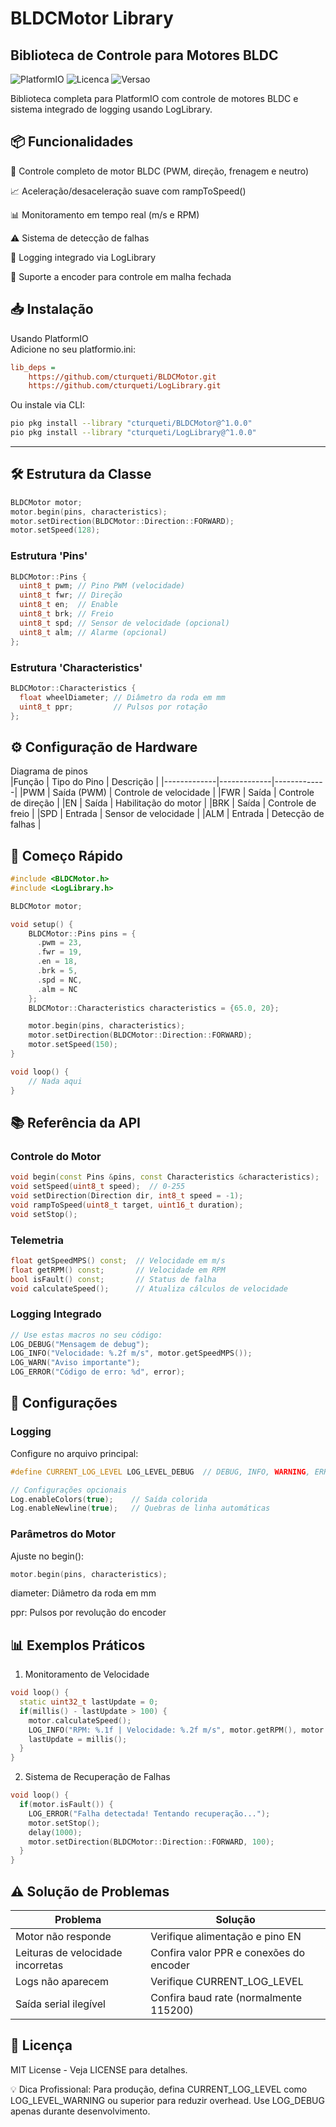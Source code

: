 # BLDCMotor Library  
## Biblioteca de Controle para Motores BLDC  
![PlatformIO](https://img.shields.io/badge/PlatformIO-Compatible-brightgreen)
![Licenca](https://img.shields.io/badge/License-MIT-green)
![Versao](https://img.shields.io/badge/Version-1.0.0-blue)

Biblioteca completa para PlatformIO com controle de motores BLDC e sistema integrado de logging usando LogLibrary.

## 📦 Funcionalidades  
🚀 Controle completo de motor BLDC (PWM, direção, frenagem e neutro)

📈 Aceleração/desaceleração suave com rampToSpeed()

📊 Monitoramento em tempo real (m/s e RPM)

⚠️ Sistema de detecção de falhas

📝 Logging integrado via LogLibrary

🔄 Suporte a encoder para controle em malha fechada

## 📥 Instalação  
Usando PlatformIO  
Adicione no seu platformio.ini:  

```ini
lib_deps =
    https://github.com/cturqueti/BLDCMotor.git
    https://github.com/cturqueti/LogLibrary.git
```
Ou instale via CLI:  

```bash
pio pkg install --library "cturqueti/BLDCMotor@^1.0.0"
pio pkg install --library "cturqueti/LogLibrary@^1.0.0"
```
---
## 🛠️ Estrutura da Classe

```cpp
BLDCMotor motor;
motor.begin(pins, characteristics);
motor.setDirection(BLDCMotor::Direction::FORWARD);
motor.setSpeed(128);
```
### Estrutura 'Pins'
```cpp
BLDCMotor::Pins {
  uint8_t pwm; // Pino PWM (velocidade)
  uint8_t fwr; // Direção
  uint8_t en;  // Enable
  uint8_t brk; // Freio
  uint8_t spd; // Sensor de velocidade (opcional)
  uint8_t alm; // Alarme (opcional)
};
```
### Estrutura 'Characteristics'
```cpp
BLDCMotor::Characteristics {
  float wheelDiameter; // Diâmetro da roda em mm
  uint8_t ppr;         // Pulsos por rotação
};
```
## ⚙️ Configuração de Hardware  
Diagrama de pinos  
|Função	| Tipo do Pino	| Descrição |
|-------------|-------------|-------------|
|PWM	| Saída (PWM)	| Controle de velocidade |
|FWR	| Saída	| Controle de direção |
|EN	| Saída	| Habilitação do motor |
|BRK	| Saída	| Controle de freio |
|SPD	| Entrada	| Sensor de velocidade |
|ALM	| Entrada	| Detecção de falhas |

## 🚀 Começo Rápido  
```cpp
#include <BLDCMotor.h>
#include <LogLibrary.h>

BLDCMotor motor;

void setup() {
    BLDCMotor::Pins pins = {
      .pwm = 23,
      .fwr = 19,
      .en = 18,
      .brk = 5,
      .spd = NC,
      .alm = NC
    };
    BLDCMotor::Characteristics characteristics = {65.0, 20};

    motor.begin(pins, characteristics);
    motor.setDirection(BLDCMotor::Direction::FORWARD);
    motor.setSpeed(150);
}

void loop() {
    // Nada aqui
}

```
## 📚 Referência da API  
### Controle do Motor  
```cpp
void begin(const Pins &pins, const Characteristics &characteristics);
void setSpeed(uint8_t speed);  // 0-255
void setDirection(Direction dir, int8_t speed = -1);
void rampToSpeed(uint8_t target, uint16_t duration);
void setStop();
```
### Telemetria
```cpp
float getSpeedMPS() const;  // Velocidade em m/s
float getRPM() const;       // Velocidade em RPM
bool isFault() const;       // Status de falha
void calculateSpeed();      // Atualiza cálculos de velocidade
```
### Logging Integrado
```cpp
// Use estas macros no seu código:
LOG_DEBUG("Mensagem de debug");
LOG_INFO("Velocidade: %.2f m/s", motor.getSpeedMPS());
LOG_WARN("Aviso importante");
LOG_ERROR("Código de erro: %d", error);
```
## 🔧 Configurações  
### Logging  
Configure no arquivo principal:  

```cpp
#define CURRENT_LOG_LEVEL LOG_LEVEL_DEBUG  // DEBUG, INFO, WARNING, ERROR

// Configurações opcionais
Log.enableColors(true);    // Saída colorida
Log.enableNewline(true);   // Quebras de linha automáticas
```
### Parâmetros do Motor  
Ajuste no begin():

```cpp
motor.begin(pins, characteristics);
```
diameter: Diâmetro da roda em mm

ppr: Pulsos por revolução do encoder

## 📊 Exemplos Práticos  
1. Monitoramento de Velocidade
```cpp
void loop() {
  static uint32_t lastUpdate = 0;
  if(millis() - lastUpdate > 100) {
    motor.calculateSpeed();
    LOG_INFO("RPM: %.1f | Velocidade: %.2f m/s", motor.getRPM(), motor.getSpeedMPS());
    lastUpdate = millis();
  }
}
```
2. Sistema de Recuperação de Falhas
```cpp
void loop() {
  if(motor.isFault()) {
    LOG_ERROR("Falha detectada! Tentando recuperação...");
    motor.setStop();
    delay(1000);
    motor.setDirection(BLDCMotor::Direction::FORWARD, 100);
  }
}
```
## ⚠️ Solução de Problemas  
| Problema	| Solução |  
|-------------|-------------|
| Motor não responde	| Verifique alimentação e pino EN |
| Leituras de velocidade incorretas	| Confira valor PPR e conexões do encoder |
| Logs não aparecem	| Verifique CURRENT_LOG_LEVEL |
| Saída serial ilegível	| Confira baud rate (normalmente 115200) |  
## 📜 Licença  
MIT License - Veja LICENSE para detalhes.

💡 Dica Profissional: Para produção, defina CURRENT_LOG_LEVEL como LOG_LEVEL_WARNING ou superior para reduzir overhead. Use LOG_DEBUG apenas durante desenvolvimento.